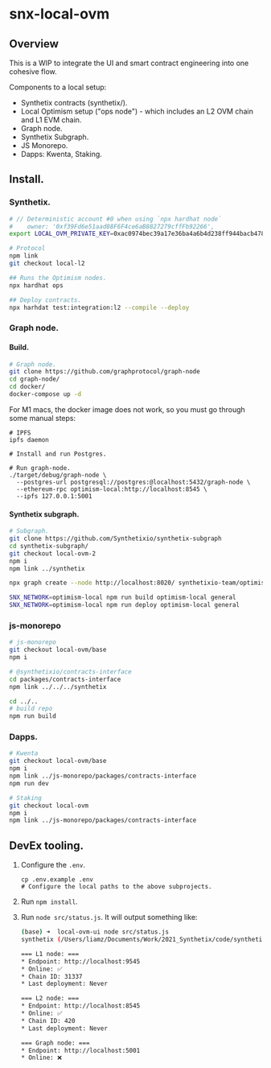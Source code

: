 # snx-local-ovm

## Overview

This is a WIP to integrate the UI and smart contract engineering into one cohesive flow.

Components to a local setup:

 * Synthetix contracts (synthetix/).
 * Local Optimism setup ("ops node") - which includes an L2 OVM chain and L1 EVM chain.
 * Graph node.
 * Synthetix Subgraph.
 * JS Monorepo.
 * Dapps: Kwenta, Staking.

## Install.

### Synthetix.

```sh
# // Deterministic account #0 when using `npx hardhat node`
#    owner: '0xf39Fd6e51aad88F6F4ce6aB8827279cffFb92266',
export LOCAL_OVM_PRIVATE_KEY=0xac0974bec39a17e36ba4a6b4d238ff944bacb478cbed5efcae784d7bf4f2ff80

# Protocol
npm link
git checkout local-l2

## Runs the Optimism nodes.
npx hardhat ops

## Deploy contracts.
npx harhdat test:integration:l2 --compile --deploy
```

### Graph node.

#### Build.

```sh
# Graph node.
git clone https://github.com/graphprotocol/graph-node
cd graph-node/
cd docker/
docker-compose up -d
```

For M1 macs, the docker image does not work, so you must go through some manual steps:

```
# IPFS
ipfs daemon

# Install and run Postgres.

# Run graph-node.
./target/debug/graph-node \
  --postgres-url postgresql://postgres:@localhost:5432/graph-node \
  --ethereum-rpc optimism-local:http://localhost:8545 \
  --ipfs 127.0.0.1:5001
```

#### Synthetix subgraph.

```sh
# Subgraph.
git clone https://github.com/Synthetixio/synthetix-subgraph
cd synthetix-subgraph/
git checkout local-ovm-2
npm i
npm link ../synthetix

npx graph create --node http://localhost:8020/ synthetixio-team/optimism-local-general

SNX_NETWORK=optimism-local npm run build optimism-local general
SNX_NETWORK=optimism-local npm run deploy optimism-local general
```

### js-monorepo

```sh
# js-monorepo
git checkout local-ovm/base
npm i

# @synthetixio/contracts-interface
cd packages/contracts-interface
npm link ../../../synthetix

cd ../..
# build repo
npm run build
```

### Dapps.

```sh
# Kwenta
git checkout local-ovm/base
npm i
npm link ../js-monorepo/packages/contracts-interface
npm run dev

# Staking
git checkout local-ovm
npm i
npm link ../js-monorepo/packages/contracts-interface
```

## DevEx tooling.

 1. Configure the `.env`.
    ```
    cp .env.example .env
    # Configure the local paths to the above subprojects.
    ```
 2. Run `npm install`.
 3. Run `node src/status.js`. It will output something like: 

    ```sh
    (base) ➜  local-ovm-ui node src/status.js
    synthetix (/Users/liamz/Documents/Work/2021_Synthetix/code/synthetix)

    === L1 node: ===
    * Endpoint: http://localhost:9545
    * Online: ✅
    * Chain ID: 31337
    * Last deployment: Never

    === L2 node: ===
    * Endpoint: http://localhost:8545
    * Online: ✅
    * Chain ID: 420
    * Last deployment: Never

    === Graph node: ===
    * Endpoint: http://localhost:5001
    * Online: ❌
   ```
